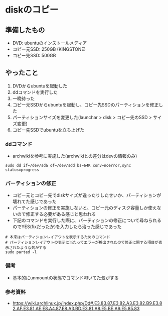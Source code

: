 # diskのコピー

## 準備したもの

- DVD: ubuntuのインストールメディア
- コピー元SSD: 250GB (KINGSTONE)
- コピー先SSD: 500GB

## やったこと

1. DVDからubuntuを起動した
2. ddコマンドを実行した
3. 一晩待った
4. コピー元SSDからubuntuを起動し、コピー先SSDのパーティションを修正した
5. パーティションサイズを変更した(launchar > disk > コピー先のSSD > サイズ変更)
6. コピー先SSDでubuntuを立ち上げた

### ddコマンド

- archwikiを参考に実施した(archwikiとの差分はdevの情報のみ)

```
sudo dd if=/dev/sda of=/dev/sdd bs=64K conv=noerror,sync status=progress
```

### パーティションの修正

- コピー元とコピー先でdiskサイズが違ったりしたせいか、パーティションが壊れてた感じであった
- パーティションの修正を実施しないと、コピー元のディスク容量しか使えないので修正する必要がある感じと思われる
- 下記のコマンドを実行した際に、パーティションの修正について尋ねられるのでYES(fixだったか)を入力したら治った感じであった

```
# 本来はパーティションレイアウトを表示するためのコマンド
# パーティションレイアウトの表示に当たってエラーが検出されたので修正に関する項目が表示されたような気がする
sudo parted -l
```

### 備考

- 基本的にunmountの状態でコマンド叩いてた気がする

### 参考資料

- https://wiki.archlinux.jp/index.php/Dd#.E3.83.87.E3.82.A3.E3.82.B9.E3.82.AF.E3.81.AE.E8.A4.87.E8.A3.BD.E3.81.A8.E5.BE.A9.E5.85.83